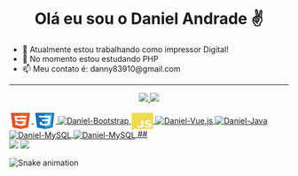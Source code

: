 
<div align="center">
 <h1>Olá eu sou o Daniel Andrade ✌️</h1>
</div>
<div>
 <ul>
  <li>
    🔭 Atualmente estou trabalhando como impressor Digital!
  </li>
  <li>
    🌱 No momento estou estudando PHP  
  </li>
  <li>
    📫 Meu contato é: danny83910@gmail.com
  </li>
 </ul>
</div>
<hr>
<div align="center">
  <a href="https://github.com/danielandradedasilva">
  <img height="180em" src="https://github-readme-stats.vercel.app/api?username=danielandradedasilva&show_icons=true&theme=dracula&include_all_commits=true&count_private=true"/>
  <img height="180em" src="https://github-readme-stats.vercel.app/api/top-langs/?username=danielandradedasilva&layout=compact&langs_count=7&theme=dracula"/>
</div>
<div style="display: inline_block"><br>
   <img align="center" alt="Daniel-HTML" height="30" width="40" src="https://raw.githubusercontent.com/devicons/devicon/master/icons/html5/html5-original.svg">
  <img align="center" alt="Daniel-CSS" height="30" width="40" src="https://raw.githubusercontent.com/devicons/devicon/master/icons/css3/css3-original.svg">
  <img align="center" alt="Daniel-Bootstrap" height="30" width="40" src="https://cdn.jsdelivr.net/gh/devicons/devicon/icons/bootstrap/bootstrap-plain.svg" />
  <img align="center" alt="Daniel-Js" height="30" width="40" src="https://raw.githubusercontent.com/devicons/devicon/master/icons/javascript/javascript-plain.svg">
  <img align="center" alt="Daniel-Vue.js" height="30" width="40" src="https://cdn.jsdelivr.net/gh/devicons/devicon/icons/vuejs/vuejs-original.svg" />
  <img align="center" alt="Daniel-Java" height="30" width="40" src="https://cdn.jsdelivr.net/gh/devicons/devicon/icons/java/java-original-wordmark.svg" />
  <img align="center" alt="Daniel-MySQL" height="30" width="40" src="https://cdn.jsdelivr.net/gh/devicons/devicon/icons/mysql/mysql-original.svg" />
  <img align="center" alt="Daniel-MySQL" height="30" width="40" src="https://cdn.jsdelivr.net/gh/devicons/devicon/icons/php/php-plain.svg" />
  ##
 
<div>
  <a href = "danny83910@gmail.com"><img src="https://img.shields.io/badge/Gmail-D14836?style=for-the-badge&logo=gmail&logoColor=white"></a>
  <a href="https://www.linkedin.com/in/daniel-andrade-da-silva" target="_blank"><img src="https://img.shields.io/badge/-LinkedIn-%230077B5?style=for-the-badge&logo=linkedin&logoColor=white" target="_blank"></a> 
 
  ![Snake animation](https://github.com/danielandradedasilva/danielandradedasilva/blob/output/github-contribution-grid-snake.svg)
</div>

